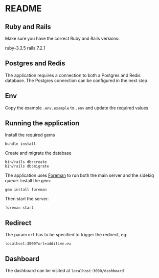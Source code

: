 # README

## Ruby and Rails

Make sure you have the correct Ruby and Rails versions:

ruby-3.3.5
rails 7.2.1

## Postgres and Redis

The application requires a connection to both a Postgres and Redis database. The Postgres connection can be configured in the next step.

## Env

Copy the example `.env.example` to `.env` and update the required values

## Running the application

Install the required gems

```
bundle install
```

Create and migrate the database

```
bin/rails db:create
bin/rails db:migrate
```

The application uses [Foreman](https://github.com/ddollar/foreman) to run both the main server and the sidekiq queue.
Install the gem:

```
gem install foreman
```

Then start the server:
```
foreman start
```

## Redirect

The param `url` has to be specified to trigger the redirect, eg:
```
localhost:3000?url=additive.eu
```

## Dashboard

The dashboard can be visited at `localhost:3000/dashboard`